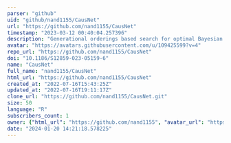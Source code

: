 ```yaml
---
parser: "github"
uid: "github/nand1155/CausNet"
url: "https://github.com/nand1155/CausNet"
timestamp: "2023-03-12 00:40:04.257396"
description: "Generational orderings based search for optimal Bayesian networks via dynamic programming with parent set constraints"
avatar: "https://avatars.githubusercontent.com/u/109425599?v=4"
repo_url: "https://github.com/nand1155/CausNet"
doi: "10.1186/S12859-023-05159-6"
name: "CausNet"
full_name: "nand1155/CausNet"
html_url: "https://github.com/nand1155/CausNet"
created_at: "2022-07-16T15:43:25Z"
updated_at: "2022-07-16T19:11:17Z"
clone_url: "https://github.com/nand1155/CausNet.git"
size: 50
language: "R"
subscribers_count: 1
owner: {"html_url": "https://github.com/nand1155", "avatar_url": "https://avatars.githubusercontent.com/u/109425599?v=4", "login": "nand1155", "type": "User"}
date: "2024-01-20 14:21:18.578225"
---
```

